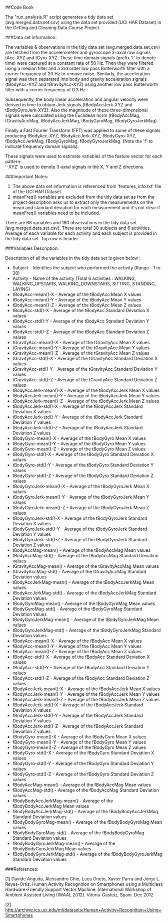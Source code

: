 ##Code Book

The "run_analysis.R" script generates a tidy data set (avg.merged.data.set.csv) using the data set provided (UCI HAR Dataset) in the Getting and Cleaning Data Course Project. 

###Data set information:

The variables & observations in the tidy data set (avg.merged.data.set.csv) are fetched from the accelerometer and gyroscope 3-axial raw signals tAcc-XYZ and tGyro-XYZ. These time domain signals (prefix 't' to denote time) were captured at a constant rate of 50 Hz. Then they were filtered using a median filter and a 3rd order low pass Butterworth filter with a corner frequency of 20 Hz to remove noise. Similarly, the acceleration signal was then separated into body and gravity acceleration signals (tBodyAcc-XYZ and tGravityAcc-XYZ) using another low pass Butterworth filter with a corner frequency of 0.3 Hz. 

Subsequently, the body linear acceleration and angular velocity were derived in time to obtain Jerk signals (tBodyAccJerk-XYZ and tBodyGyroJerk-XYZ). Also the magnitude of these three-dimensional signals were calculated using the Euclidean norm (tBodyAccMag, tGravityAccMag, tBodyAccJerkMag, tBodyGyroMag, tBodyGyroJerkMag). 

Finally a Fast Fourier Transform (FFT) was applied to some of these signals producing fBodyAcc-XYZ, fBodyAccJerk-XYZ, fBodyGyro-XYZ, fBodyAccJerkMag, fBodyGyroMag, fBodyGyroJerkMag. (Note the 'f' to indicate frequency domain signals). 

These signals were used to estimate variables of the feature vector for each pattern:  
'-XYZ' is used to denote 3-axial signals in the X, Y and Z directions.

###Important Notes: 
1. The above data set information is referenced from 'features_info.txt' file of the UCI HAR Dataset.
2. meanFreq() variables are excluded from the tidy data set as from the project description asks us to extract only the measurements on the mean and standard deviation for each measurement and it's not clear if meanFreq() variables need to be included. 

There are 68 variables and 180 observations in the tidy data set (avg.merged.data.set.csv). There are total 30 subjects and 6 activities. Average of each variable for each activity and each subject is provided in the tidy data set. Top row is header. 

###Variables Description:

Description of all the variables in the tidy data set is given below :

* Subject  - Identifies the subject who performed the activity (Range - 1 to 30)
* Activity - Name of the activity (Total 6 activities : WALKING, WALKING_UPSTAIRS, WALKING_DOWNSTAIRS, SITTING, STANDING, LAYING)
* tBodyAcc-mean()-X  -   Average of the tBodyAcc Mean X values
* tBodyAcc-mean()-Y  - Average of the tBodyAcc Mean Y values
* tBodyAcc-mean()-Z  - Average of the tBodyAcc Mean Z values
* tBodyAcc-std()-X  - Average of the tBodyAcc Standard Deviation X values
* tBodyAcc-std()-Y  - Average of the tBodyAcc Standard Deviation Y values
* tBodyAcc-std()-Z  - Average of the tBodyAcc Standard Deviation Z values
* tGravityAcc-mean()-X - Average of the tGravityAcc Mean X values
* tGravityAcc-mean()-Y - Average of the tGravityAcc Mean Y values 
* tGravityAcc-mean()-Z - Average of the tGravityAcc Mean Z values
* tGravityAcc-std()-X  - Average of the tGravityAcc Standard Deviation X values
* tGravityAcc-std()-Y  - Average of the tGravityAcc Standard Deviation Y values
* tGravityAcc-std()-Z  - Average of the tGravityAcc Standard Deviation Z values
* tBodyAccJerk-mean()-X  - Average of the tBodyAccJerk Mean X values
* tBodyAccJerk-mean()-Y  - Average of the tBodyAccJerk Mean Y values
* tBodyAccJerk-mean()-Z  - Average of the tBodyAccJerk Mean Z values
* tBodyAccJerk-std()-X  - Average of the tBodyAccJerk Standard Deviation X values
* tBodyAccJerk-std()-Y  - Average of the tBodyAccJerk Standard Deviation Y values
* tBodyAccJerk-std()-Z  - Average of the tBodyAccJerk Standard Deviation Z values
* tBodyGyro-mean()-X  - Average of the tBodyGyro Mean X values
* tBodyGyro-mean()-Y  - Average of the tBodyGyro Mean Y values
* tBodyGyro-mean()-Z  - Average of the tBodyGyro Mean Z values
* tBodyGyro-std()-X  - Average of the tBodyGyro Standard Deviation X values
* tBodyGyro-std()-Y  - Average of the tBodyGyro Standard Deviation Y values
* tBodyGyro-std()-Z  - Average of the tBodyGyro Standard Deviation Z values
* tBodyGyroJerk-mean()-X - Average of the tBodyGyroJerk Mean X values 
* tBodyGyroJerk-mean()-Y - Average of the tBodyGyroJerk Mean Y values
* tBodyGyroJerk-mean()-Z - Average of the tBodyGyroJerk Mean Z values
* tBodyGyroJerk-std()-X  - Average of the tBodyGyroJerk Standard Deviation X values
* tBodyGyroJerk-std()-Y  - Average of the tBodyGyroJerk Standard Deviation Y values
* tBodyGyroJerk-std()-Z  - Average of the tBodyGyroJerk Standard Deviation Z values
* tBodyAccMag-mean() - Average of the tBodyAccMag Mean values
* tBodyAccMag-std()  - Average of the tBodyAccMag Standard Deviation values
* tGravityAccMag-mean()  - Average of the tGravityAccMag Mean values
* tGravityAccMag-std()  - Average of the tGravityAccMag Standard Deviation values
* tBodyAccJerkMag-mean()  - Average of the tBodyAccJerkMag Mean values
* tBodyAccJerkMag-std()  - Average of the tBodyAccJerkMag Standard Deviation values
* tBodyGyroMag-mean()  - Average of  the tBodyGyroMag Mean values
* tBodyGyroMag-std()  - Average of the tBodyGyroMag Standard Deviation values
* tBodyGyroJerkMag-mean() - Average of the tBodyGyroJerkMag Mean values
* tBodyGyroJerkMag-std() - Average of the tBodyGyroJerkMag Standard Deviation values
* fBodyAcc-mean()-X - Average of the fBodyAcc Mean X values
* fBodyAcc-mean()-Y - Average of the fBodyAcc Mean Y values
* fBodyAcc-mean()-Z - Average of the fBodyAcc Mean Z values
* fBodyAcc-std()-X - Average of the fBodyAcc Standard Deviation X values
* fBodyAcc-std()-Y - Average of the fBodyAcc Standard Deviation Y values
* fBodyAcc-std()-Z - Average of the fBodyAcc Standard Deviation Z values
* fBodyAccJerk-mean()-X - Average of the fBodyAccJerk Mean X values
* fBodyAccJerk-mean()-Y - Average of the fBodyAccJerk Mean Y values
* fBodyAccJerk-mean()-Z - Average of the fBodyAccJerk Mean Z values
* fBodyAccJerk-std()-X - Average of the fBodyAccJerk Standard Deviation X values
* fBodyAccJerk-std()-Y - Average of the fBodyAccJerk Standard Deviation Y values
* fBodyAccJerk-std()-Z - Average of the fBodyAccJerk Standard Deviation Z values
* fBodyGyro-mean()-X - Average of the fBodyGyro Mean X values
* fBodyGyro-mean()-Y - Average of the fBodyGyro Mean Y values
* fBodyGyro-mean()-Z - Average of the fBodyGyro Mean Z values
* fBodyGyro-std()-X - Average of the fBodyGyro Standard Deviation X values
* fBodyGyro-std()-Y - Average of the fBodyGyro Standard Deviation Y values
* fBodyGyro-std()-Z - Average of the fBodyGyro Standard Deviation Z values
* fBodyAccMag-mean() - Average of the fBodyAccMag Mean values
* fBodyAccMag-std() - Average of the fBodyAccMag Standard Deviation values
* fBodyBodyAccJerkMag-mean() - Average of the fBodyBodyAccJerkMag Mean values
* fBodyBodyAccJerkMag-std() - Average of the fBodyBodyAccJerkMag Standard Deviation values
* fBodyBodyGyroMag-mean() - Average of the fBodyBodyGyroMag Mean values
* fBodyBodyGyroMag-std() - Average of the fBodyBodyGyroMag Standard Deviation values
* fBodyBodyGyroJerkMag-mean() - Average of the fBodyBodyGyroJerkMag Mean values
* fBodyBodyGyroJerkMag-std() - Average of the fBodyBodyGyroJerkMag Standard Deviation values



###References:
        
[1] Davide Anguita, Alessandro Ghio, Luca Oneto, Xavier Parra and Jorge L. Reyes-Ortiz. Human Activity Recognition on Smartphones using a Multiclass Hardware-Friendly Support Vector Machine. International Workshop of Ambient Assisted Living (IWAAL 2012). Vitoria-Gasteiz, Spain. Dec 2012

[2] http://archive.ics.uci.edu/ml/datasets/Human+Activity+Recognition+Using+Smartphones
